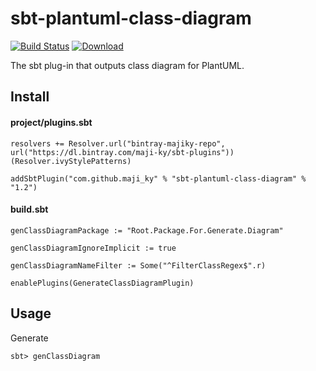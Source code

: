 # sbt-plantuml-class-diagram
[![Build Status](https://travis-ci.org/maji-KY/sbt-plantuml-class-diagram.svg?branch=master)](https://travis-ci.org/maji-KY/sbt-plantuml-class-diagram)
[ ![Download](https://api.bintray.com/packages/maji-ky/sbt-plugins/sbt-plantuml-class-diagram/images/download.svg) ](https://bintray.com/maji-ky/sbt-plugins/sbt-plantuml-class-diagram/_latestVersion)

The sbt plug-in that outputs class diagram for PlantUML.

## Install

#### project/plugins.sbt
```
resolvers += Resolver.url("bintray-majiky-repo", url("https://dl.bintray.com/maji-ky/sbt-plugins"))(Resolver.ivyStylePatterns)

addSbtPlugin("com.github.maji_ky" % "sbt-plantuml-class-diagram" % "1.2")
```

#### build.sbt
```
genClassDiagramPackage := "Root.Package.For.Generate.Diagram"

genClassDiagramIgnoreImplicit := true

genClassDiagramNameFilter := Some("^FilterClassRegex$".r)

enablePlugins(GenerateClassDiagramPlugin)
```

## Usage

Generate
```
sbt> genClassDiagram
```
